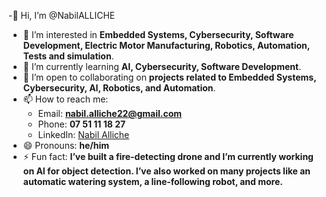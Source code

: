 -👋 Hi, I’m @NabilALLICHE  
- 👀 I’m interested in **Embedded Systems, Cybersecurity, Software Development, Electric Motor Manufacturing, Robotics, Automation, Tests and simulation**.  
- 🌱 I’m currently learning **AI, Cybersecurity, Software Development**.  
- 💞️ I’m open to collaborating on **projects related to Embedded Systems, Cybersecurity, AI, Robotics, and Automation**.  
- 📫 How to reach me:  
   - Email: **nabil.alliche22@gmail.com**  
   - Phone: **07 51 11 18 27**  
   - LinkedIn: [Nabil Alliche](https://www.linkedin.com/in/nabil-alliche-462b58264/)  
- 😄 Pronouns: **he/him**  
- ⚡ Fun fact: **I’ve built a fire-detecting drone and I’m currently working on AI for object detection. I’ve also worked on many projects like an automatic watering system, a line-following robot, and more.**  

<!---
NabilALLICHE/NabilALLICHE is a ✨ special ✨ repository because its `README.md` (this file) appears on your GitHub profile.
You can click the Preview link to take a look at your changes.
--->
